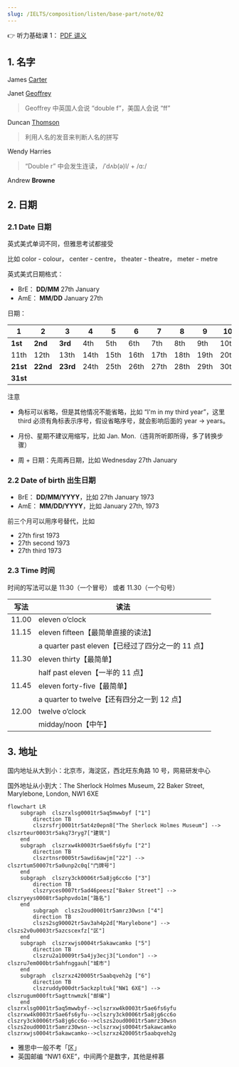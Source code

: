 ```yaml
---
slug: /IELTS/composition/listen/base-part/note/02
---
```


👉 听力基础课 1： [PDF 讲义](./听力基础2.pdf)

## 1. 名字

James <u>Carter</u>

Janet <u>Geoffrey</u>

> Geoffrey 中英国人会说 “double f”，美国人会说 “ff”

Duncan <u>Thomson</u>

> 利用人名的发音来判断人名的拼写

Wendy Harries

> “Double r” 中会发生连读， /ˈdʌb(ə)l/ + /ɑ:/


Andrew **Browne**

## 2. 日期

### 2.1 Date 日期

英式美式单词不同，但雅思考试都接受

比如 color - colour， center - centre， theater - theatre， meter - metre

英式美式日期格式：
- BrE： **DD/MM** 27th January
- AmE： **MM/DD** January 27th

日期：

| 1        | 2        | 3        | 4    | 5    | 6    | 7    | 8    | 9    | 10   |
| -------- | -------- | -------- | ---- | ---- | ---- | ---- | ---- | ---- | ---- |
| **1st**  | **2nd**  | **3rd**  | 4th  | 5th  | 6th  | 7th  | 8th  | 9th  | 10th |
| 11th     | 12th     | 13th     | 14th | 15th | 16th | 17th | 18th | 19th | 20th |
| **21st** | **22nd** | **23rd** | 24th | 25th | 26th | 27th | 28th | 29th | 30th |
| **31st** |          |          |      |      |      |      |      |      |      |



注意
- 角标可以省略，但是其他情况不能省略，比如 “I'm in my third year”，这里 third 必须有角标表示序号，假设省略序号，就会影响后面的 year -> years。
- 月份、星期不建议用缩写，比如 Jan. Mon.（违背所听即所得，多了转换步骤）

- 周 + 日期：先周再日期，比如 Wednesday 27th January



### 2.2 Date of birth 出生日期

- BrE： **DD/MM/YYYY**，比如 27th January 1973
- AmE： **MM/DD/YYYY**，比如 January 27th, 1973


前三个月可以用序号替代，比如
- 27th first 1973
- 27th second 1973
- 27th third 1973

### 2.3 Time 时间

时间的写法可以是 11:30（一个冒号） 或者 11.30（一个句号）

| 写法  | 读法                                              |
| ----- | ------------------------------------------------- |
| 11.00 | eleven o’clock                                    |
| 11.15 | eleven fifteen【最简单直接的读法】                |
|       | a quarter past eleven【已经过了四分之一的 11 点】 |
| 11.30 | eleven thirty【最简单】                           |
|       | half past eleven【一半的 11 点】                  |
| 11.45 | eleven forty-five【最简单】                       |
|       | a quarter to twelve【还有四分之一到 12 点】       |
| 12.00 | twelve o’clock                                    |
|       | midday/noon【中午】                               |

## 3. 地址

国内地址从大到小：北京市，海淀区，西北旺东角路 10 号，网易研发中心

国外地址从小到大：The Sherlock Holmes Museum, 22 Baker Street, Marylebone, London, NW1 6XE

```mermaid
flowchart LR
	subgraph  clszrxlsg0001tr5aq5mwwbyf ["1"]
		direction TB
		clszrsfrj0001tr5at4z0epn8["The Sherlock Holmes Museum"] --> clszrteur0003tr5akq73ryg7["建筑"]
	end
	subgraph  clszrxw4k0003tr5ae6fs6yfu ["2"]
		direction TB
		clszrtnsr0005tr5awdi6awjm["22"] --> clszrtum50007tr5a0unp2c0q["门牌号"]
	end
	subgraph  clszry3ck0006tr5a8jg6cc6o ["3"]
		direction TB
		clszryces0007tr5ad46peesz["Baker Street"] --> clszryeys0008tr5aphpvdo1m["路名"]
	end
		subgraph  clszs2oud0001tr5amrz30wsn ["4"]
		direction TB
		clszs2sg90002tr5av3ah4p2d["Marylebone"] --> clszs2v0u0003tr5azcscexfz["区"]
	end
	subgraph  clszrxwjs0004tr5akawcamko ["5"]
		direction TB
		clszru2a10009tr5a4jy3ecj3["London"] --> clszru7em000btr5ahfnggauh["城市"]
	end
	subgraph  clszrxz420005tr5aabqveh2g ["6"]
		direction TB
		clszruddy000dtr5ackzpltuk["NW1 6XE"] --> clszrugum000ftr5agttnwmzk["邮编"]
	end
clszrxlsg0001tr5aq5mwwbyf-->clszrxw4k0003tr5ae6fs6yfu
clszrxw4k0003tr5ae6fs6yfu-->clszry3ck0006tr5a8jg6cc6o
clszry3ck0006tr5a8jg6cc6o-->clszs2oud0001tr5amrz30wsn
clszs2oud0001tr5amrz30wsn-->clszrxwjs0004tr5akawcamko
clszrxwjs0004tr5akawcamko-->clszrxz420005tr5aabqveh2g
```

- 雅思中一般不考「区」
- 英国邮编 “NW1 6XE”，中间两个是数字，其他是梓慕









